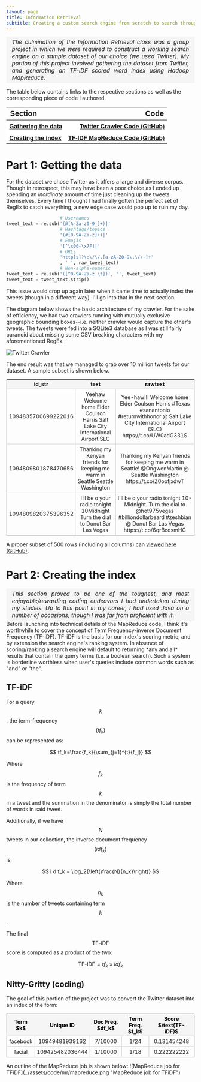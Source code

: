 ```yaml
---
layout: page
title: Information Retrieval
subtitle: Creating a custom search engine from scratch to search through archived Tweets.
---
```


<style>
.caption {
  text-align: justify;
  padding: 5px;
  padding-left: 15px;
  padding-right: 15px;
  margin:0 auto;
  width: auto;
  display: table;
  background-color: #F5F5F5;
}
.myquote {
    text-align: justify;
    font-style: italic;
    padding: 5px;
    padding-left: 15px;
    padding-right: 15px;
    margin:0 auto;
    width: auto;
    display: table;
    font-size: 15px;
    background-color: #F5F5F5;
}

.tg  {border-collapse: collapse; margin-left: auto; margin-right: auto; font-family: "Helvetica Neue", Helvetica, Arial, sans-serif;   width: 100%;}
.tg .col1{text-align: left; border: 0px white;}
.tg .col2{text-align: right; border: 0px white}
.bld{font-family: 'Arial Black', Gadget, sans-serif; font-size: 20px;}

table.tableizer-table {
  font-size: 14px;
  margin-left:auto;
  margin-right:auto;
  border: 1px solid #CCC;
  width: auto;
}
.tableizer-table td {
  text-align:center;
  padding: 5px;
  border: 1px solid #CCC;
}
.tableizer-table th {
  text-align:center;
  background-color: #F5F5F5;
  color: black;
  font-weight: bold;
}
</style>

<p class="myquote">
The culmination of the Information Retrieval class was a group project in which we were required to construct a working search engine on a sample dataset of our choice (we used Twitter).  My portion of this project involved gathering the dataset from Twitter, and generating an TF-iDF scored word index using Hadoop MapReduce. <br>
</p>

The table below contains links to the respective sections as well as the corresponding piece of code I authored.

<table class="tg">
<tr style="border-bottom: 1px solid black; border-top: 0px solid white">
  <th class="col1 bld">Section</th>
  <th class="col2 bld">Code</th>
</tr>
  <tr style="background-color: white;">
    <th class="col1"><a href="#part1">Gathering the data</a></th>
    <th class="col2"><a href="https://github.com/adik0861/adik0861.github.io/blob/master/assets/code/mr/twcrawler.py">Twitter Crawler Code (GitHub)</a></th>
  </tr>
  <tr style="background-color: white;">
  <th class="col1"><a href="#part2">Creating the index</a></th>
  <th class="col2"><a href="https://github.com/adik0861/adik0861.github.io/blob/master/assets/code/mr/mrPhase_Final.java">TF-IDF MapReduce Code (GitHub)</a></th>
  </tr>
</table>

<!-- The final output of our combined efforts yielded a search engine built using `react.js`, and can be seen in the screenshots below.

* * *

<p class="caption">Search results of Tweets using the query "the kids basketball".</p>
![Search Engine Output](../assets/code/mr/Example1.png "Search Engine Output")

* * *

<p class="caption">Search results for query "superbowl sport" shown across a map (this only works for Tweets with associated geolocation enabled).</p>
![Map of Results](../assets/code/mr/Example2.png "Map of Results")

* * *

<p class="caption">Timeline of search results for query "hollywood california".</p>
![Timeline of Results](../assets/code/mr/Example3.png "Timeline of Results")

* * * -->

# <a name="part1"></a> Part 1: Getting the data

For the dataset we chose Twitter as it offers a large and diverse corpus.  Though in retrospect, this may have been a poor choice as I ended up spending an _inordinate_ amount of time just cleaning up the tweets themselves.  Every time I thought I had finally gotten the perfect set of RegEx to catch everything, a new edge case would pop up to ruin my day.  

```python
                    # Usernames
tweet_text = re.sub('(@[A-Za-z0-9_]+)|'
                    # Hashtags/topics
                    '(#[0-9A-Za-z]+)|'
                    # Emojis
                    '[^\x00-\x7F]|'
                    # URLs
                    'http[s]?\:\/\/.[a-zA-Z0-9\.\/\-]+'
                    , ' ', raw_tweet_text)
                    # Non-alpha-numeric
tweet_text = re.sub('([^0-9A-Za-z \t])', '', tweet_text)
tweet_text = tweet_text.strip()
```

This issue would crop up again later when it came time to actually index the tweets (though in a different way).  I'll go into that in the next section.

The diagram below shows the basic architecture of my crawler.  For the sake of efficiency, we had two crawlers running with mutually exclusive geographic bounding boxes--i.e. neither crawler would capture the other's tweets.  The tweets were fed into a SQLite3 database as I was still fairly paranoid about missing some CSV breaking characters with my aforementioned RegEx.

![Twitter Crawler](../assets/code/mr/Crawler-Architecture.jpg "Twitter Crawler")

The end result was that we managed to grab over 10 million tweets for our dataset.  A sample subset is shown below.

<table class="tableizer-table">
   <thead>
      <tr class="tableizer-firstrow">
         <th>id_str</th>
         <th>text</th>
         <th>rawtext</th>
      </tr>
   </thead>
   <tbody>
      <tr>
         <td style="word-break:normal;">1094835700699222016</td>
         <td>Yeehaw Welcome home Elder Coulson Harris Salt Lake City International Airport SLC</td>
         <td>Yee-haw!!! Welcome home Elder Coulson Harris #Texas #sanantonio #returnwithhonor @ Salt Lake City International Airport (SLC) https://t.co/UW0adG331S</td>
      </tr>
      <tr>
         <td style="word-break:normal;">1094809801878470656</td>
         <td>Thanking my Kenyan friends for keeping me warm in Seattle Seattle Washington</td>
         <td>Thanking my Kenyan friends for keeping me warm in Seattle! @OngwenMartin @ Seattle Washington https://t.co/Z0opfjxdwT</td>
      </tr>
      <tr>
         <td style="word-break:normal;">1094809820375396352</td>
         <td>I ll be o your radio tonight 10Midnight Turn the dial to Donut Bar Las Vegas</td>
         <td>I'll be o your radio tonight 10-Midnight. Turn the dial to @hot975vegas #billiondollarbeard #zeshbian @ Donut Bar Las Vegas https://t.co/6qrBcdsmHC</td>
      </tr>
   </tbody>
</table>

A proper subset of 500 rows (including all columns) can [viewed here (GitHub)](https://github.com/adik0861/adik0861.github.io/blob/master/assets/code/mr/tweets_10K_subset.csv).

# <a name="part2"></a> Part 2: Creating the index

<p class="myquote">
This section proved to be one of the toughest, and most enjoyable/rewarding coding endeavors I had undertaken during my studies.  Up to this point in my career, I had used Java on a number of occasions, though I was far from proficient with it.  
</p>
<!-- The foundation of any search engine is the index on which it operates, or stated another way: a search engine is only as good as its index (disregarding more advanced topics like query parsing). -->
Before launching into technical details of the MapReduce code, I think it's worthwhile to cover the concept of Term Frequency-inverse Document Frequency (TF-iDF).  TF-iDF is the basis for our index's scoring metric, and by extension the search engine's ranking system.  In absence of scoring/ranking a search engine will default to returning *any and all* results that contain the query terms (i.e. a boolean search).  Such a system is borderline worthless when user's queries include common words such as "and" or "the".

## TF-iDF

For a query $$k$$, the term-frequency $$(tf_k)$$ can be represented as:

$$
tf_k=\frac{f_k}{\sum_{j=1}^{t}{f_j}}
$$

Where $$f_k$$ is the frequency of term $$k$$ in a tweet and the summation in the denominator is simply the total number of words in said tweet.

Additionally, if we have $$N$$ tweets in our collection, the inverse document frequency $$(idf_k)$$ is:

$$
i d f_k = \log_2{\left(\frac{N}{n_k}\right)}
$$

Where $$n_k$$ is the number of tweets containing term $$k$$.

The final $$\text{TF-iDF}$$ score is computed as a product of the two:

$$
\text{TF-iDF} = tf_k \times idf_k
$$

## Nitty-Gritty (coding)

The goal of this portion of the project was to convert the Twitter dataset into an index of the form:

<table class="tableizer-table"  >
   <thead>
      <!-- <tr class="tableizer-firstrow" style="border-bottom: 2px solid #F5F5F5">
         <th> Term </th>
         <th> Tweet </th>
         <th> Doc Frequency </th>
         <th> Term Frequency </th>
         <th> Score </th>
      </tr> -->
      <tr class="tableizer-firstrow">
         <th> Term $k$ </th>
         <th> Unique ID </th>
         <th> Doc Freq. $df_k$ </th>
         <th> Term Freq. $f_k$ </th>
         <th> Score $\text{TF-iDF}$ </th>
      </tr>
   </thead>
   <tbody>
      <tr>
         <td>facebook</td>
         <td>10949481939162</td>
         <td> 7/10000</td>
         <td> 1/24</td>
         <td>0.131454248</td>
      </tr>
      <tr>
         <td>facial  </td>
         <td>109425482036444</td>
         <td>  1/10000</td>
         <td> 1/18</td>
         <td>0.222222222</td>
      </tr>
   </tbody>
</table>
An outline of the MapReduce job is shown below:
![MapReduce job for TFiDF](../assets/code/mr/mapreduce.png "MapReduce job for TFiDF")
